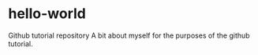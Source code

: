 # hello-world
Github tutorial repository
A bit about myself for the purposes of the github tutorial.
